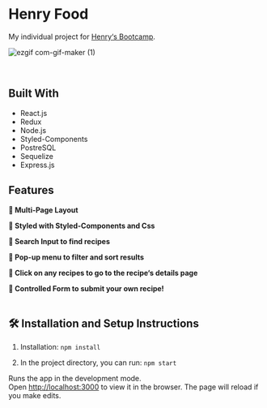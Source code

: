 
# Henry Food 

My individual project for <a href="https://www.soyhenry.com/"> Henry‘s Bootcamp</a>.




![ezgif com-gif-maker (1)](https://user-images.githubusercontent.com/82492849/129451749-c66aaf77-c1ec-4e24-9f7c-78ccc89a8807.gif)






<br/>

## Built With

- React.js
- Redux
- Node.js
- Styled-Components
- PostreSQL
- Sequelize
- Express.js


## Features

**📖 Multi-Page Layout**

**🎨 Styled with Styled-Components and Css**

**🔎  Search Input to find recipes**

**🔹 Pop-up menu to filter and sort results**

**📱 Click on any recipes to go to the recipe‘s details page**

**📝 Controlled Form to submit your own recipe!**
<br />
<br/>

## 🛠 Installation and Setup Instructions

1. Installation: `npm install`

2. In the project directory, you can run: `npm start`

Runs the app in the development mode.\
Open [http://localhost:3000](http://localhost:3000) to view it in the browser.
The page will reload if you make edits.
